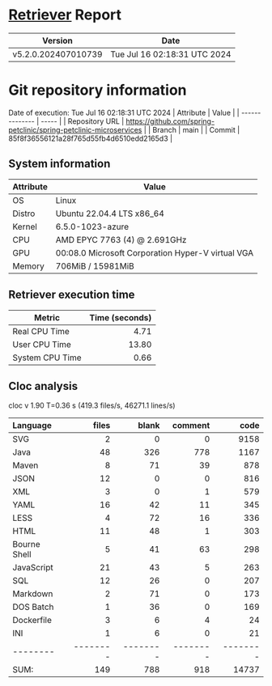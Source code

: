 # [Retriever](https://github.com/PalladioSimulator/Palladio-ReverseEngineering-Retriever) Report
| Version | Date |
| ------- | ---- |
| v5.2.0.202407010739 | Tue Jul 16 02:18:31 UTC 2024 |

# Git repository information
Date of execution: Tue Jul 16 02:18:31 UTC 2024
|    Attribute   | Value |
| -------------- | ----- |
| Repository URL | https://github.com/spring-petclinic/spring-petclinic-microservices |
| Branch         | main |
| Commit         | 85f8f36556121a28f765d55fb4d6510edd2165d3 |


## System information
| Attribute | Value |
| --------- | ----- |
| OS | Linux  |
| Distro | Ubuntu 22.04.4 LTS x86_64  |
| Kernel | 6.5.0-1023-azure  |
| CPU | AMD EPYC 7763 (4) @ 2.691GHz  |
| GPU | 00:08.0 Microsoft Corporation Hyper-V virtual VGA  |
| Memory | 706MiB / 15981MiB  |

## Retriever execution time
| Metric | Time (seconds) |
| --- | ---: |
| Real CPU Time | 4.71 |
| User CPU Time | 13.80 |
| System CPU Time | 0.66 |
<!--
Explainations:
- __Real CPU Time__: actual time the command has run (can be less than total time spent in user and system mode for multi-threaded processes)
- __User CPU Time__: time the command has spent running in user mode
- __System CPU Time__: time the command has spent running in system or kernel mode
-->

## Cloc analysis
cloc v 1.90  T=0.36 s (419.3 files/s, 46271.1 lines/s)

Language|files|blank|comment|code
:-------|-------:|-------:|-------:|-------:
SVG|2|0|0|9158
Java|48|326|778|1167
Maven|8|71|39|878
JSON|12|0|0|816
XML|3|0|1|579
YAML|16|42|11|345
LESS|4|72|16|336
HTML|11|48|1|303
Bourne Shell|5|41|63|298
JavaScript|21|43|5|263
SQL|12|26|0|207
Markdown|2|71|0|173
DOS Batch|1|36|0|169
Dockerfile|3|6|4|24
INI|1|6|0|21
--------|--------|--------|--------|--------
SUM:|149|788|918|14737
